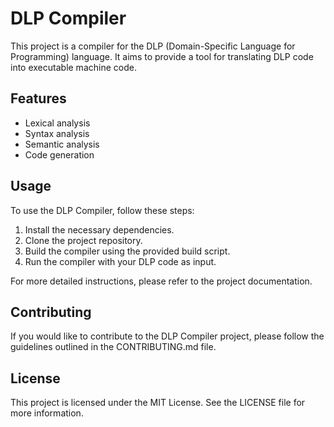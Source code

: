 
# DLP Compiler

This project is a compiler for the DLP (Domain-Specific Language for Programming) language. It aims to provide a tool for translating DLP code into executable machine code.

## Features

- Lexical analysis
- Syntax analysis
- Semantic analysis
- Code generation

## Usage

To use the DLP Compiler, follow these steps:

1. Install the necessary dependencies.
2. Clone the project repository.
3. Build the compiler using the provided build script.
4. Run the compiler with your DLP code as input.

For more detailed instructions, please refer to the project documentation.

## Contributing

If you would like to contribute to the DLP Compiler project, please follow the guidelines outlined in the CONTRIBUTING.md file.

## License

This project is licensed under the MIT License. See the LICENSE file for more information.
